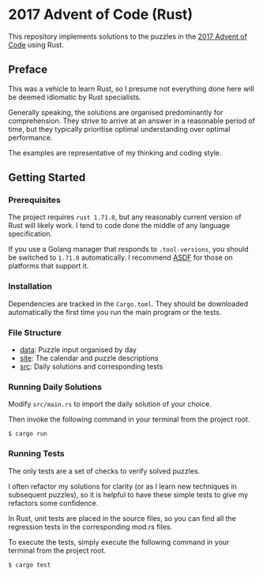 # 2017 Advent of Code (Rust)

This repository implements solutions to the puzzles in the [2017 Advent of Code](https://adventofcode.com/2017) using Rust.


## Preface

This was a vehicle to learn Rust, so I presume not everything done here will be deemed idiomatic by Rust specialists.

Generally speaking, the solutions are organised predominantly for comprehension. They strive to arrive at an answer in a reasonable period of time, but they typically prioritise optimal understanding over optimal performance.

The examples are representative of my thinking and coding style.


## Getting Started

### Prerequisites

The project requires `rust 1.71.0`, but any reasonably current version of Rust will likely work.  I tend to code done the middle of any language specification.

If you use a Golang manager that responds to `.tool-versions`, you should be switched to `1.71.0` automatically. I recommend [ASDF](https://github.com/asdf-vm/asdf) for those on platforms that support it.

### Installation

Dependencies are tracked in the `Cargo.toml`.  They should be downloaded automatically the first time
you run the main program or the tests.

### File Structure

- [data](./data): Puzzle input organised by day
- [site](./site): The calendar and puzzle descriptions
- [src](./src):   Daily solutions and corresponding tests


### Running Daily Solutions

Modify `src/main.rs` to import the daily solution of your choice.

Then invoke the following command in your terminal from the project root.

```
$ cargo run
```

### Running Tests

The only tests are a set of checks to verify solved puzzles.

I often refactor my solutions for clarity (or as I learn new
techniques in subsequent puzzles), so it is helpful to have
these simple tests to give my refactors some confidence.

In Rust, unit tests are placed in the source files, so you
can find all the regression tests in the corresponding mod.rs
files.

To execute the tests, simply execute the following command in
your terminal from the project root.

```
$ cargo test
```